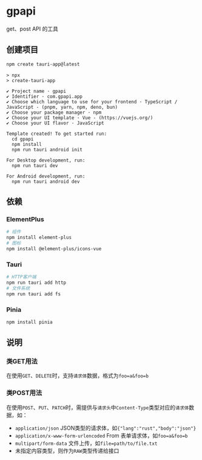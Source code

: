 # gpapi

get、post API 的工具

## 创建项目

```bash
npm create tauri-app@latest
```

```text
> npx
> create-tauri-app

✔ Project name · gpapi
✔ Identifier · com.gpapi.app
✔ Choose which language to use for your frontend · TypeScript / JavaScript - (pnpm, yarn, npm, deno, bun)
✔ Choose your package manager · npm
✔ Choose your UI template · Vue - (https://vuejs.org/)
✔ Choose your UI flavor · JavaScript

Template created! To get started run:
  cd gpapi
  npm install
  npm run tauri android init

For Desktop development, run:
  npm run tauri dev

For Android development, run:
  npm run tauri android dev
```

## 依赖

### ElementPlus

```bash
# 组件
npm install element-plus
# 图标
npm install @element-plus/icons-vue
```

### Tauri

```bash
# HTTP客户端
npm run tauri add http
# 文件系统
npm run tauri add fs
```

### Pinia

```bash
npm install pinia
```

## 说明

### 类GET用法

在使用`GET`、`DELETE`时，支持`请求体`数据，格式为`foo=a&foo=b`

### 类POST用法

在使用`POST`、`PUT`、`PATCH`时，需提供与`请求头`中`Content-Type`类型对应的`请求体`数据，如：

* `application/json` JSON类型的请求体，如`{"lang":"rust","body":"json"}`
* `application/x-www-form-urlencoded` From 表单请求体，如`foo=a&foo=b`
* `multipart/form-data` 文件上传，如`file=path/to/file.txt`
* 未指定内容类型，则作为`RAW`类型传递给接口

